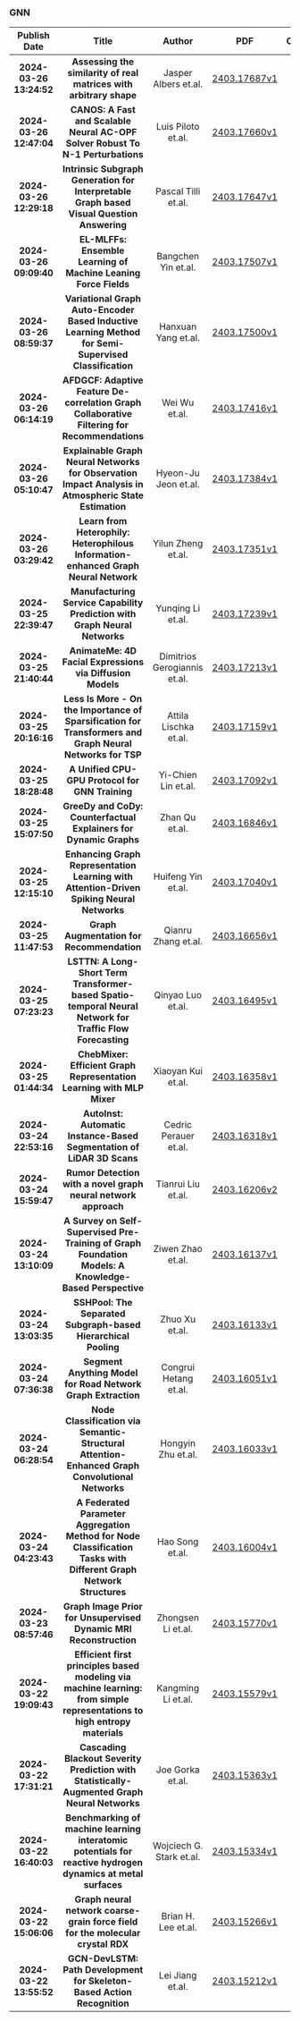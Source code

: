 
### GNN
|Publish Date|Title|Author|PDF|Code|
| :---: | :---: | :---: | :---: | :---: |
|**2024-03-26 13:24:52**|**Assessing the similarity of real matrices with arbitrary shape**|Jasper Albers et.al.|[2403.17687v1](http://arxiv.org/abs/2403.17687v1)|null|
|**2024-03-26 12:47:04**|**CANOS: A Fast and Scalable Neural AC-OPF Solver Robust To N-1   Perturbations**|Luis Piloto et.al.|[2403.17660v1](http://arxiv.org/abs/2403.17660v1)|null|
|**2024-03-26 12:29:18**|**Intrinsic Subgraph Generation for Interpretable Graph based Visual   Question Answering**|Pascal Tilli et.al.|[2403.17647v1](http://arxiv.org/abs/2403.17647v1)|[link](https://github.com/digitalphonetics/intrinsic-subgraph-generation-for-vqa)|
|**2024-03-26 09:09:40**|**EL-MLFFs: Ensemble Learning of Machine Leaning Force Fields**|Bangchen Yin et.al.|[2403.17507v1](http://arxiv.org/abs/2403.17507v1)|null|
|**2024-03-26 08:59:37**|**Variational Graph Auto-Encoder Based Inductive Learning Method for   Semi-Supervised Classification**|Hanxuan Yang et.al.|[2403.17500v1](http://arxiv.org/abs/2403.17500v1)|null|
|**2024-03-26 06:14:19**|**AFDGCF: Adaptive Feature De-correlation Graph Collaborative Filtering   for Recommendations**|Wei Wu et.al.|[2403.17416v1](http://arxiv.org/abs/2403.17416v1)|null|
|**2024-03-26 05:10:47**|**Explainable Graph Neural Networks for Observation Impact Analysis in   Atmospheric State Estimation**|Hyeon-Ju Jeon et.al.|[2403.17384v1](http://arxiv.org/abs/2403.17384v1)|null|
|**2024-03-26 03:29:42**|**Learn from Heterophily: Heterophilous Information-enhanced Graph Neural   Network**|Yilun Zheng et.al.|[2403.17351v1](http://arxiv.org/abs/2403.17351v1)|null|
|**2024-03-25 22:39:47**|**Manufacturing Service Capability Prediction with Graph Neural Networks**|Yunqing Li et.al.|[2403.17239v1](http://arxiv.org/abs/2403.17239v1)|null|
|**2024-03-25 21:40:44**|**AnimateMe: 4D Facial Expressions via Diffusion Models**|Dimitrios Gerogiannis et.al.|[2403.17213v1](http://arxiv.org/abs/2403.17213v1)|null|
|**2024-03-25 20:16:16**|**Less Is More - On the Importance of Sparsification for Transformers and   Graph Neural Networks for TSP**|Attila Lischka et.al.|[2403.17159v1](http://arxiv.org/abs/2403.17159v1)|null|
|**2024-03-25 18:28:48**|**A Unified CPU-GPU Protocol for GNN Training**|Yi-Chien Lin et.al.|[2403.17092v1](http://arxiv.org/abs/2403.17092v1)|null|
|**2024-03-25 15:07:50**|**GreeDy and CoDy: Counterfactual Explainers for Dynamic Graphs**|Zhan Qu et.al.|[2403.16846v1](http://arxiv.org/abs/2403.16846v1)|null|
|**2024-03-25 12:15:10**|**Enhancing Graph Representation Learning with Attention-Driven Spiking   Neural Networks**|Huifeng Yin et.al.|[2403.17040v1](http://arxiv.org/abs/2403.17040v1)|null|
|**2024-03-25 11:47:53**|**Graph Augmentation for Recommendation**|Qianru Zhang et.al.|[2403.16656v1](http://arxiv.org/abs/2403.16656v1)|[link](https://github.com/hkuds/graphaug)|
|**2024-03-25 07:23:23**|**LSTTN: A Long-Short Term Transformer-based Spatio-temporal Neural   Network for Traffic Flow Forecasting**|Qinyao Luo et.al.|[2403.16495v1](http://arxiv.org/abs/2403.16495v1)|[link](https://github.com/GeoX-Lab/LSTTN)|
|**2024-03-25 01:44:34**|**ChebMixer: Efficient Graph Representation Learning with MLP Mixer**|Xiaoyan Kui et.al.|[2403.16358v1](http://arxiv.org/abs/2403.16358v1)|null|
|**2024-03-24 22:53:16**|**AutoInst: Automatic Instance-Based Segmentation of LiDAR 3D Scans**|Cedric Perauer et.al.|[2403.16318v1](http://arxiv.org/abs/2403.16318v1)|[link](https://github.com/artonson/autoinst)|
|**2024-03-24 15:59:47**|**Rumor Detection with a novel graph neural network approach**|Tianrui Liu et.al.|[2403.16206v2](http://arxiv.org/abs/2403.16206v2)|null|
|**2024-03-24 13:10:09**|**A Survey on Self-Supervised Pre-Training of Graph Foundation Models: A   Knowledge-Based Perspective**|Ziwen Zhao et.al.|[2403.16137v1](http://arxiv.org/abs/2403.16137v1)|[link](https://github.com/newiz430/pretext)|
|**2024-03-24 13:03:35**|**SSHPool: The Separated Subgraph-based Hierarchical Pooling**|Zhuo Xu et.al.|[2403.16133v1](http://arxiv.org/abs/2403.16133v1)|null|
|**2024-03-24 07:36:38**|**Segment Anything Model for Road Network Graph Extraction**|Congrui Hetang et.al.|[2403.16051v1](http://arxiv.org/abs/2403.16051v1)|[link](https://github.com/htcr/sam_road)|
|**2024-03-24 06:28:54**|**Node Classification via Semantic-Structural Attention-Enhanced Graph   Convolutional Networks**|Hongyin Zhu et.al.|[2403.16033v1](http://arxiv.org/abs/2403.16033v1)|null|
|**2024-03-24 04:23:43**|**A Federated Parameter Aggregation Method for Node Classification Tasks   with Different Graph Network Structures**|Hao Song et.al.|[2403.16004v1](http://arxiv.org/abs/2403.16004v1)|null|
|**2024-03-23 08:57:46**|**Graph Image Prior for Unsupervised Dynamic MRI Reconstruction**|Zhongsen Li et.al.|[2403.15770v1](http://arxiv.org/abs/2403.15770v1)|[link](https://github.com/lizs17/gip_cardiac_mri)|
|**2024-03-22 19:09:43**|**Efficient first principles based modeling via machine learning: from   simple representations to high entropy materials**|Kangming Li et.al.|[2403.15579v1](http://arxiv.org/abs/2403.15579v1)|null|
|**2024-03-22 17:31:21**|**Cascading Blackout Severity Prediction with Statistically-Augmented   Graph Neural Networks**|Joe Gorka et.al.|[2403.15363v1](http://arxiv.org/abs/2403.15363v1)|null|
|**2024-03-22 16:40:03**|**Benchmarking of machine learning interatomic potentials for reactive   hydrogen dynamics at metal surfaces**|Wojciech G. Stark et.al.|[2403.15334v1](http://arxiv.org/abs/2403.15334v1)|null|
|**2024-03-22 15:06:06**|**Graph neural network coarse-grain force field for the molecular crystal   RDX**|Brian H. Lee et.al.|[2403.15266v1](http://arxiv.org/abs/2403.15266v1)|null|
|**2024-03-22 13:55:52**|**GCN-DevLSTM: Path Development for Skeleton-Based Action Recognition**|Lei Jiang et.al.|[2403.15212v1](http://arxiv.org/abs/2403.15212v1)|[link](https://github.com/deepintostreams/gcn-devlstm)|
